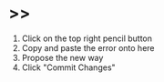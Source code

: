 # >>
1. Click on the top right pencil button
2. Copy and paste the error onto here
3. Propose the new way
4. Click "Commit Changes"
